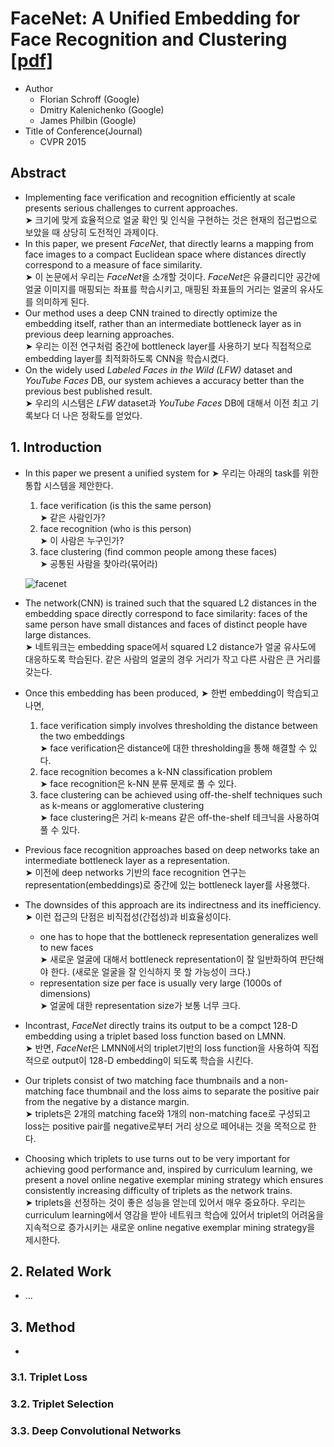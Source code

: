 # FaceNet: A Unified Embedding for Face Recognition and Clustering [[pdf]](https://arxiv.org/abs/1503.03832)
* Author
	* Florian Schroff (Google)
	* Dmitry Kalenichenko (Google)
	* James Philbin (Google)
* Title of Conference(Journal)
	* CVPR 2015

	
## Abstract
* Implementing face verification and recognition efficiently at scale presents serious challenges to current approaches.
<br>➤ 크기에 맞게 효율적으로 얼굴 확인 및 인식을 구현하는 것은 현재의 접근법으로 보았을 때 상당히 도전적인 과제이다.
* In this paper, we present *FaceNet*, that directly learns a mapping from face images to a compact Euclidean space where distances directly correspond to a measure of face similarity.
<br>➤ 이 논문에서 우리는 *FaceNet*을 소개할 것이다. *FaceNet*은 유클리디안 공간에 얼굴 이미지를 매핑되는 좌표를 학습시키고, 매핑된 좌표들의 거리는 얼굴의 유사도를 의미하게 된다.
* Our method uses a deep CNN trained to directly optimize the embedding itself, rather than an intermediate bottleneck layer as in previous deep learning approaches.
<br>➤ 우리는 이전 연구처럼 중간에 bottleneck layer를 사용하기 보다 직접적으로 embedding layer를 최적화하도록 CNN을 학습시켰다.
* On the widely used *Labeled Faces in the Wild (LFW)* dataset and *YouTube Faces* DB, our system achieves a accuracy better than the previous best published result.
<br>➤ 우리의 시스템은 *LFW* dataset과 *YouTube Faces* DB에 대해서 이전 최고 기록보다 더 나은 정확도를 얻었다.


## 1. Introduction
* In this paper we present a unified system for ➤ 우리는 아래의 task를 위한 통합 시스템을 제안한다.
	1. face verification (is this the same person) <br>➤ 같은 사람인가?
	2. face recognition (who is this person) <br>➤ 이 사람은 누구인가?
	3. face clustering (find common people among these faces) <br>➤ 공통된 사람을 찾아라(묶어라)

	![facenet](https://user-images.githubusercontent.com/15166794/35256631-0fd0f62a-0038-11e8-85e4-67dd005ab981.png)

* The network(CNN) is trained such that the squared L2 distances in the embedding space directly correspond to face similarity: faces of the same person have small distances and faces of distinct people have large distances.
<br>➤ 네트워크는 embedding space에서 squared L2 distance가 얼굴 유사도에 대응하도록 학습된다. 같은 사람의 얼굴의 경우 거리가 작고 다른 사람은 큰 거리를 갖는다.

* Once this embedding has been produced, ➤ 한번 embedding이 학습되고 나면,
	1. face verification simply involves thresholding the distance between the two embeddings <br>➤ face verification은 distance에 대한 thresholding을 통해 해결할 수 있다.
	2. face recognition becomes a k-NN classification problem <br>➤ face recognition은 k-NN 분류 문제로 풀 수 있다.
	3. face clustering can be achieved using off-the-shelf techniques such as k-means or agglomerative clustering <br>➤ face clustering은 거리 k-means 같은 off-the-shelf 테크닉을 사용하여 풀 수 있다.

* Previous face recognition approaches based on deep networks take an intermediate bottleneck layer as a representation.
<br>➤ 이전에 deep networks 기반의 face recognition 연구는 representation(embeddings)로 중간에 있는 bottleneck layer를 사용했다.
* The downsides of this approach are its indirectness and its inefficiency. ➤ 이런 접근의 단점은 비직접성(간접성)과 비효율성이다.
	* one has to hope that the bottleneck representation generalizes well to new faces
	<br>➤ 새로운 얼굴에 대해서 bottleneck representation이 잘 일반화하여 판단해야 한다. (새로운 얼굴을 잘 인식하지 못 할 가능성이 크다.)
	* representation size per face is usually very large (1000s of dimensions)
	<br>➤ 얼굴에 대한 representation size가 보통 너무 크다.
	
* Incontrast, *FaceNet* directly trains its output to be a compct 128-D embedding using a triplet based loss function based on LMNN.
<br>➤ 반면, *FaceNet*은 LMNN에서의 triplet기반의 loss function을 사용하여 직접적으로 output이 128-D embedding이 되도록 학습을 시킨다.
* Our triplets consist of two matching face thumbnails and a non-matching face thumbnail and the loss aims to separate the positive pair from the negative by a distance margin.
<br>➤ triplets은 2개의 matching face와 1개의 non-matching face로 구성되고 loss는 positive pair를 negative로부터 거리 상으로 떼어내는 것을 목적으로 한다.

* Choosing which triplets to use turns out to be very important for achieving good performance and, inspired by curriculum learning, we present a novel online negative exemplar mining strategy which ensures consistently increasing difficulty of triplets as the network trains.
<br>➤ triplets을 선정하는 것이 좋은 성능을 얻는데 있어서 매우 중요하다. 우리는 curriculum learning에서 영감을 받아 네트워크 학습에 있어서 triplet의 어려움을 지속적으로 증가시키는 새로운 online negative exemplar mining strategy을 제시한다.


## 2. Related Work
* ...


## 3. Method
* 

### 3.1. Triplet Loss


### 3.2. Triplet Selection


### 3.3. Deep Convolutional Networks